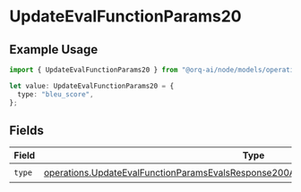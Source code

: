 # UpdateEvalFunctionParams20

## Example Usage

```typescript
import { UpdateEvalFunctionParams20 } from "@orq-ai/node/models/operations";

let value: UpdateEvalFunctionParams20 = {
  type: "bleu_score",
};
```

## Fields

| Field                                                                                                                                                                                          | Type                                                                                                                                                                                           | Required                                                                                                                                                                                       | Description                                                                                                                                                                                    |
| ---------------------------------------------------------------------------------------------------------------------------------------------------------------------------------------------- | ---------------------------------------------------------------------------------------------------------------------------------------------------------------------------------------------- | ---------------------------------------------------------------------------------------------------------------------------------------------------------------------------------------------- | ---------------------------------------------------------------------------------------------------------------------------------------------------------------------------------------------- |
| `type`                                                                                                                                                                                         | [operations.UpdateEvalFunctionParamsEvalsResponse200ApplicationJSONResponseBody520Type](../../models/operations/updateevalfunctionparamsevalsresponse200applicationjsonresponsebody520type.md) | :heavy_check_mark:                                                                                                                                                                             | N/A                                                                                                                                                                                            |
